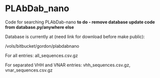 # PLAbDab_nano
Code for searching PLAbDab-nano **to do - remove database update code from database.py/anywhere else**

Database is currently at (need link for download before make public):

/vols/bitbucket/gordon/plabdabnano

For all entries: all_sequences.csv.gz 

For separated VHH and VNAR entries: vhh_sequences.csv.gz, vnar_sequences.csv.gz


